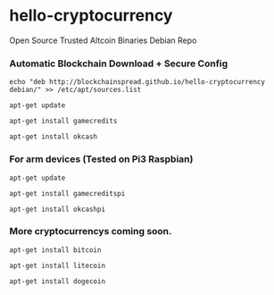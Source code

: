 # hello-cryptocurrency
Open Source Trusted Altcoin Binaries Debian Repo

### Automatic Blockchain Download + Secure Config
```
echo "deb http://blockchainspread.github.io/hello-cryptocurrency debian/" >> /etc/apt/sources.list

apt-get update

apt-get install gamecredits

apt-get install okcash
```
### For arm devices (Tested on Pi3 Raspbian)
```
apt-get update

apt-get install gamecreditspi

apt-get install okcashpi
```

### More cryptocurrencys coming soon.
```
apt-get install bitcoin

apt-get install litecoin

apt-get install dogecoin
```
